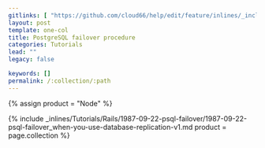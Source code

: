 ```yaml
---
gitlinks: [ "https://github.com/cloud66/help/edit/feature/inlines/_includes/_inlines/Tutorials/Rails/1987-09-22-psql-failover/1987-09-22-psql-failover_when-you-use-database-replication-v1.md" ]
layout: post
template: one-col
title: PostgreSQL failover procedure
categories: Tutorials
lead: ""
legacy: false

keywords: []
permalink: /:collection/:path
---
```



{% assign product = "Node" %}

{% include _inlines/Tutorials/Rails/1987-09-22-psql-failover/1987-09-22-psql-failover_when-you-use-database-replication-v1.md  product = page.collection %}
